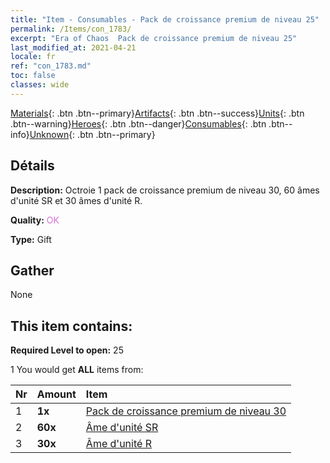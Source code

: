 ```yaml
---
title: "Item - Consumables - Pack de croissance premium de niveau 25"
permalink: /Items/con_1783/
excerpt: "Era of Chaos  Pack de croissance premium de niveau 25"
last_modified_at: 2021-04-21
locale: fr
ref: "con_1783.md"
toc: false
classes: wide
---
```

 [Materials](/fr/Items/){: .btn .btn--primary}[Artifacts](/fr/Items/Artifacts/){: .btn .btn--success}[Units](/fr/Items/Units/){: .btn .btn--warning}[Heroes](/fr/Items/Heroes/){: .btn .btn--danger}[Consumables](/fr/Items/Consumables/){: .btn .btn--info}[Unknown](/fr/Items/Unknown/){: .btn .btn--primary}

## Détails
 **Description:** Octroie 1 pack de croissance premium de niveau 30, 60 âmes d'unité SR et 30 âmes d'unité R.

 **Quality:** <span style="color: #DA70D6">OK</span>

 **Type:** Gift

## Gather

  None

## This item contains:

 **Required Level to open:** 25

 1 You would get **ALL** items  from:

  | Nr | Amount |     Item    |
  |:---|:-------|:------------|
  | 1 |  **1x** | [Pack de croissance premium de niveau 30](/fr/Items/con_1784/) |  | 
  | 2 |  **60x** | [Âme d'unité SR](/fr/Items/con_534/) |  | 
  | 3 |  **30x** | [Âme d'unité R](/fr/Items/con_533/) |  | 
